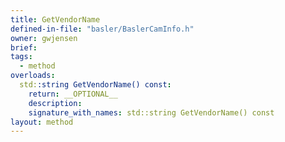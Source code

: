 ```yaml
---
title: GetVendorName
defined-in-file: "basler/BaslerCamInfo.h"
owner: gwjensen
brief:
tags:
  - method
overloads:
  std::string GetVendorName() const:
    return: __OPTIONAL__
    description:
    signature_with_names: std::string GetVendorName() const
layout: method
---
```

